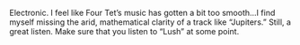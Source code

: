 Electronic. I feel like Four Tet’s music has gotten a bit too smooth...I find myself missing the arid, mathematical clarity of a track like “Jupiters.” Still, a great listen. Make sure that you listen to “Lush” at some point.